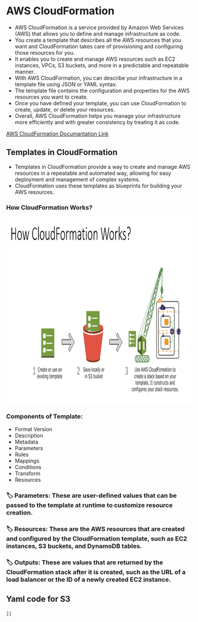 # AWS CloudFormation
* AWS CloudFormation is a service provided by Amazon Web Services (AWS) that allows you to define and manage infrastructure as code. 
* You create a template that describes all the AWS resources that you want and CloudFormation takes care of provisioning and configuring those resources for you.
* It enables you to create and manage AWS resources such as EC2 instances, VPCs, S3 buckets, and more in a predictable and repeatable manner.
* With AWS CloudFormation, you can describe your infrastructure in a template file using JSON or YAML syntax. 
* The template file contains the configuration and properties for the AWS resources you want to create. 
* Once you have defined your template, you can use CloudFormation to create, update, or delete your resources.
* Overall, AWS CloudFormation helps you manage your infrastructure more efficiently and with greater consistency by treating it as code.

[AWS CloudFormation Documantation Link](https://docs.aws.amazon.com/AWSCloudFormation/latest/UserGuide/aws-template-resource-type-ref.html)

## Templates in CloudFormation
* Templates in CloudFormation provide a way to create and manage AWS resources in a repeatable and automated way, allowing for easy deployment and management of complex systems. 
* CloudFormation uses these templates as blueprints for building your AWS resources.


### How CloudFormation Works?
<!-- ![T](https://github.com/vaibhavkapase1302/AWS-Services/blob/main/CloudFormation/How%20CloudFormation%20Works.png) -->
<img src="https://github.com/vaibhavkapase1302/AWS-Services/blob/main/CloudFormation/How%20CloudFormation%20Works.png" alt="GitHub Logo" width="800" height="500">

### Components of Template:
* Format Version 
* Description
* Metadata
* Parameters
* Rules
* Mappings
* Conditions
* Transform
* Resources

### 🏷️ Parameters: These are user-defined values that can be passed to the template at runtime to customize resource creation.
### 🏷️ Resources: These are the AWS resources that are created and configured by the CloudFormation template, such as EC2 instances, S3 buckets, and DynamoDB tables.
### 🏷️ Outputs: These are values that are returned by the CloudFormation stack after it is created, such as the URL of a load balancer or the ID of a newly created EC2 instance.

## Yaml code for S3
```js
jj
```

## 
